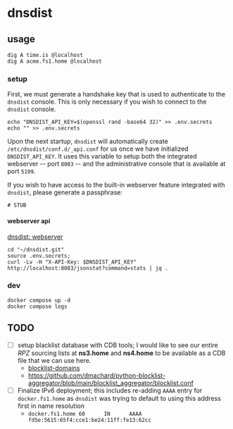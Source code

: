 
# dnsdist

## usage

```shell
dig A time.is @localhost
dig A acme.fs1.home @localhost
```

### setup

First, we must generate a handshake key that is used to 
authenticate to the `dnsdist` console. This is only 
necessary if you wish to connect to the `dnsdist` console.

```shell
echo "DNSDIST_API_KEY=$(openssl rand -base64 32)" >> .env.secrets
echo "" >> .env.secrets
```

Upon the next startup, `dnsdist` will automatically create 
`/etc/dnsdist/conf.d/_api.conf` for us once we have 
initialized `DNSDIST_API_KEY`. It uses this variable to
setup both the integrated webserver -- port `8083` -- and 
the administrative console that is available at port `5199`.

If you wish to have access to the built-in webserver feature
integrated with `dnsdist`, please generate a passphrase:

```shell
# STUB
```

#### webserver api

[dnsdist: webserver](https://dnsdist.org/guides/webserver.html)

```shell
cd "~/dnsdist.git"
source .env.secrets;
curl -Lv -H "X-API-Key: $DNSDIST_API_KEY" http://localhost:8083/jsonstat?command=stats | jq .
```

### dev

```shell
docker compose up -d
docker compose logs
```

## TODO

- [ ] setup blacklist database with CDB tools; I would like to see 
our entire *RPZ* sourcing lists at **ns3.home** and **ns4.home** to
be available as a CDB file that we can use here.
  * [blocklist-domains](https://github.com/dmachard/blocklist-domains)
  * <https://github.com/dmachard/python-blocklist-aggregator/blob/main/blocklist_aggregator/blocklist.conf>
- [ ] Finalize IPv6 deployment; this includes re-adding `AAAA` entry for `docker.fs1.home` as `dnsdist`
was trying to default to using this address first in name resolution
  * `docker.fs1.home 60      IN      AAAA    fd5e:5615:65f4:cce1:be24:11ff:fe13:62cc`

